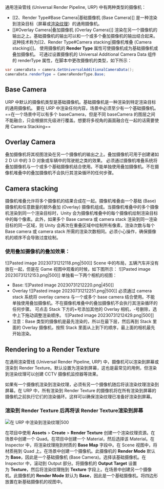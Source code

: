 通用渲染管线 (Universal Render Pipeline, URP) 中有两种类型的摄像机：
- [[2、Render Type#Base Camera|基础摄像机 (Base Camera)]] 是一种渲染到渲染目标（屏幕或[渲染纹理](https://docs.unity3d.com/Manual/class-RenderTexture.html)）的通用摄像机。
- [[#Overlay Camera|叠加摄像机 (Overlay Camera)]] 渲染在另一个摄像机的输出之上。基础摄像机的输出可以和一个或多个叠加摄像机的输出结合起来。这种技术称为[[2、Render Type#Camera stacking|摄像机堆叠 (Camera stacking)]]。
使用摄像机的 **Render Type** 属性可使摄像机成为基础摄像机或叠加摄像机。
可通过设置摄像机的 Universal Additional Camera Data 组件的 renderType 属性，在脚本中更改摄像机的类型，如下所示：
```csharp
var cameraData = camera.GetUniversalAdditionalCameraData();
cameraData.renderType = CameraRenderType.Base;
```
## Base Camera
URP 中默认的摄像机类型是基础摄像机。基础摄像机是一种渲染到特定渲染目标的通用摄像机。
要在 URP 中渲染任何内容，场景中必须至少有一个基础摄像机。==在一个场景中可以有多个 baseCamera，但是不同 baseCamera 的图层之间不能融合，只会根据优先级进行覆盖。想要将多视角的画面融合在一起的话需要使用 Camera Stacking==
## Overlay Camera
叠加摄像机将其视图渲染在另一个摄像机的输出之上。叠加摄像机可用于创建诸如 2 D UI 中的 3 D 对象或车辆中的驾驶舱之类的效果。
必须通过摄像机堆叠系统将叠加摄像机与一个或多个基础摄像机结合使用。不能单独使用叠加摄像机。不在摄像机堆叠中的叠加摄像机不会执行其渲染循环的任何步骤。
## Camera stacking
摄像机堆叠允许将多个摄像机的结果合成在一起。摄像机堆叠由一个基础 (Base) 摄像机和任意数量的额外叠加 (Overlay) 摄像机组成。当摄像机堆叠中的多个摄像机渲染到同一个渲染目标时，Unity 会为摄像机堆叠中的每个摄像机绘制渲染目标中的每个像素。此外，如果多个 Base camera 或 camera stack 渲染到同一渲染目标的同一区域，则 Unity 会再次在重叠区域中绘制所有像素，渲染次数与每个 Base camera 或 camera stack 所需的渲染次数相同。必须小心操作，确保摄像机的顺序不会导致过度绘制。
### 使用叠加摄像机的叠加效果：
![[Pasted image 20230731212118.png|500]]
Scene 中的布局，五辆汽车并没有放在一起，但是在 Game 视图中观看的时候，如下图所示：
![[Pasted image 20230731212153.png|500]]
单独看一下两个相机的视图：
- Base:
    ![[Pasted image 20230731212220.png|450]]
- Overlay 
    ![[Pasted image 20230731212251.png|500]] 
     必须通过 camera stack 系统将 overlay camera 与一个或多个 base camera 结合使用。不能单独使用叠加摄像机。不在摄像机堆叠中的叠加摄像机不会执行其渲染循环的任何步骤。
可点击 Stack 下方的+号添加其他的 Overlay 相机，-号删除，选中上下拖动调整渲染顺序。
![[Pasted image 20230731212429.png|500]]
- 注意：Base 类型的摄像机是最先渲染的，所以在最下层，然后再到 Stack 里面的 Overlay 摄像机，按照 Stack 里面从上到下的顺序，最上面的相机最先开始渲染。
## Rendering to a Render Texture
在通用渲染管线 (Universal Render Pipeline, URP) 中，摄像机可以渲染到屏幕或渲染到 Render Texture。默认设置为渲染到屏幕，这也是最常见的用例，但渲染到渲染纹理可以创建 CCTV 摄像机监控器等效果。

如果有一个摄像机渲染到渲染纹理，必须有另一个摄像机随后将该渲染纹理渲染到屏幕。在 URP 中，所有渲染到 Render Texture 的摄像机将在所有渲染到屏幕的摄像机之前执行它们的渲染循环。这样可以确保渲染纹理已准备好渲染到屏幕。
### 渲染到 Render Texture 后再将该 Render Texture渲染到屏幕
![在 URP 中渲染到渲染纹理|500](https://docs.unity3d.com/cn/Packages/com.unity.render-pipelines.universal@12.1/manual/images/camera-inspector-output-target.png)

在项目中使用 **Assets** > **Create** > **Render Texture** 创建一个渲染纹理资源。在场景中创建一个 Quad。在项目中创建一个 Material，然后选择该 Material。在 Inspector 中，将渲染纹理拖到材质的 **Base Map** 字段中。在 Scene 视图中，将材质拖到 Quad 上。在场景中创建一个摄像机。此摄像机的 **Render Mode** 默认为 **Base**，因此是一个基础摄像机 (Base Camera)。选择该基础摄像机。在 Inspector 中，滚动到 Output 部分。将摄像机的 **Output Target** 设置为 **Texture**，然后将渲染纹理拖到 **Texture** 字段上。在场景中创建另一个摄像机。此摄像机的 **Render Mode** 默认为 **Base**，因此是一个基础摄像机。将四边形放置在新基础摄像机的视图中。
